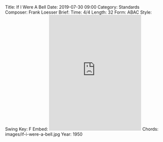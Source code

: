 Title: If I Were A Bell
Date: 2019-07-30 09:00
Category: Standards
Composer: Frank Loesser
Brief:
Time: 4/4
Length: 32
Form: ABAC
Style: Swing
Key: F
Embed: <iframe src="https://open.spotify.com/embed/playlist/2Cxu6gZCudJUl3heOrVu9H" width="300" height="380" frameborder="0" allowtransparency="true" allow="encrypted-media"></iframe>
Chords: images/if-i-were-a-bell.jpg
Year: 1950
